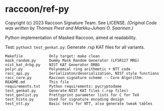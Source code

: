 #   raccoon/ref-py

Copyright (c) 2023 Raccoon Signature Team. See LICENSE.
*(Original Code was written by Thomas Prest and Markku-Juhani O. Saarinen.)*

Python implementation of Masked Raccoon, aimed at readability.

Test: `python3 test_genkat.py`: Generate .rsp KAT files for all variants.

```
Makefile            Only target: make clean
mask_random.py      Dummy Mask Random Generator (LFSR127 MRG)
nist_kat_drbg.py    NIST KAT Generator DRBG
polyr.py            Polynomial ring arithmetic + NTT code
racc_api.py         Serializaton/deserialization, NIST style functions
racc_core.py        Raccoon signature scheme -- Core Algorithm.
README.md           This file
requirements.txt    Python requirements: pycryptodome
test_genkat.py      Generate NIST KAT files (.rsp files)
test_genlist.py     Prettyprint parameter lists for C for TeX
test_histo.py       Used for signature encoding design
test_ntt.py         Basic tests for NTT, also generate tweak tables
```

